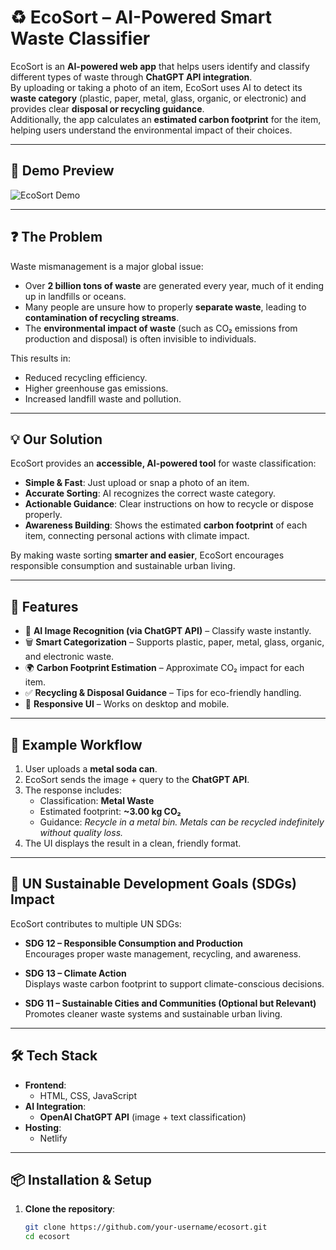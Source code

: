 # ♻️ EcoSort – AI-Powered Smart Waste Classifier

EcoSort is an **AI-powered web app** that helps users identify and classify different types of waste through **ChatGPT API integration**.  
By uploading or taking a photo of an item, EcoSort uses AI to detect its **waste category** (plastic, paper, metal, glass, organic, or electronic) and provides clear **disposal or recycling guidance**.  
Additionally, the app calculates an **estimated carbon footprint** for the item, helping users understand the environmental impact of their choices.

---

## 📸 Demo Preview
![EcoSort Demo](demo.jpg)

---

## ❓ The Problem
Waste mismanagement is a major global issue:  
- Over **2 billion tons of waste** are generated every year, much of it ending up in landfills or oceans.  
- Many people are unsure how to properly **separate waste**, leading to **contamination of recycling streams**.  
- The **environmental impact of waste** (such as CO₂ emissions from production and disposal) is often invisible to individuals.  

This results in:  
- Reduced recycling efficiency.  
- Higher greenhouse gas emissions.  
- Increased landfill waste and pollution.  

---

## 💡 Our Solution
EcoSort provides an **accessible, AI-powered tool** for waste classification:  
- **Simple & Fast**: Just upload or snap a photo of an item.  
- **Accurate Sorting**: AI recognizes the correct waste category.  
- **Actionable Guidance**: Clear instructions on how to recycle or dispose properly.  
- **Awareness Building**: Shows the estimated **carbon footprint** of each item, connecting personal actions with climate impact.  

By making waste sorting **smarter and easier**, EcoSort encourages responsible consumption and sustainable urban living.  

---

## 🚀 Features
- 📸 **AI Image Recognition (via ChatGPT API)** – Classify waste instantly.  
- 🗑 **Smart Categorization** – Supports plastic, paper, metal, glass, organic, and electronic waste.  
- 🌍 **Carbon Footprint Estimation** – Approximate CO₂ impact for each item.  
- ✅ **Recycling & Disposal Guidance** – Tips for eco-friendly handling.  
- 📱 **Responsive UI** – Works on desktop and mobile.  

---

## 🌱 Example Workflow
1. User uploads a **metal soda can**.  
2. EcoSort sends the image + query to the **ChatGPT API**.  
3. The response includes:  
   - Classification: **Metal Waste**  
   - Estimated footprint: **~3.00 kg CO₂**  
   - Guidance: *Recycle in a metal bin. Metals can be recycled indefinitely without quality loss.*  
4. The UI displays the result in a clean, friendly format.  

---

## 🎯 UN Sustainable Development Goals (SDGs) Impact
EcoSort contributes to multiple UN SDGs:

- **SDG 12 – Responsible Consumption and Production**  
  Encourages proper waste management, recycling, and awareness.  

- **SDG 13 – Climate Action**  
  Displays waste carbon footprint to support climate-conscious decisions.  

- **SDG 11 – Sustainable Cities and Communities (Optional but Relevant)**  
  Promotes cleaner waste systems and sustainable urban living.  

---

## 🛠️ Tech Stack
- **Frontend**:  
  - HTML, CSS, JavaScript  
- **AI Integration**:  
  - **OpenAI ChatGPT API** (image + text classification)  
- **Hosting**:  
  - Netlify  

---

## 📦 Installation & Setup

1. **Clone the repository**:
   ```bash
   git clone https://github.com/your-username/ecosort.git
   cd ecosort
